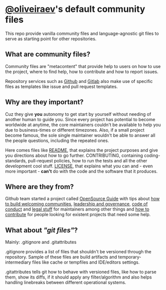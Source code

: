 # [@oliveiraev](https://github.com/oliveiraev)'s default community files

This repo provide vanilla community files and language-agnostic git files to
serve as starting point for other repositories.

## What are community files?

Community files are "metacontent" that provide help to users on how to use the
project, where to find help, how to contribute and how to report issues.

Repository services such as [Github](https://github.com) and [Gitlab](https://gitlab.com)
also make use of specific files as templates like issue and pull request
templates.

## Why are they important?

Cuz they give **you** autonomy to get start by yourself without needing of
another human to guide you. Since every project has potential to become
worldwide at anytime, the core maintainers couldn't be available to help you
due to business-times or different timezones. Also, if a small project become
famous, the sole single maintainer wouldn't be able to answer all the people
questions, including the repeated ones.

Here comes files like [README](README.md), that explains the project purposes
and give you directions about how to go further. CONTRIBUTING, containing
coding-standards, pull-request policies, how to run the tests and all the other
development cool stuff. [LICENSE](LICENSE.md), that explains what you can and -
even more important - **can't** do with the code and the software that it
produces.

## Where are they from?

Github team started a project called [OpenSource Guide](https://opensource.guide)
with tips about [how to build welcoming communities](https://opensource.guide/building-community/),
[leadership and governance](https://opensource.guide/leadership-and-governance/),
[code of conduct](https://opensource.guide/code-of-conduct/) and [legal stuff](https://opensource.guide/legal/)
for maintainers among other things and [how to contribute](https://opensource.guide/how-to-contribute/)
for people looking for existent projects that need some help.

## What about *"git files"*?

Mainly: .gitignore and .gitattributes

.gitignore provides a list of files that shouldn't be versioned through the
repository. Sample of these files are build artifacts and temporary-intermediary
files like cache or tempfiles and IDE/editors settings.

.gitattributes tells git how to behave with versioned files, like how to parse
them, show its diffs, if it should apply any filter/algorithm and also helps
handling linebreaks between different operational systems.

<!-- vim: set ai si sta et sw=4 sts=4 fenc=utf-8 nobomb eol ff=unix ft=markdown: -->
